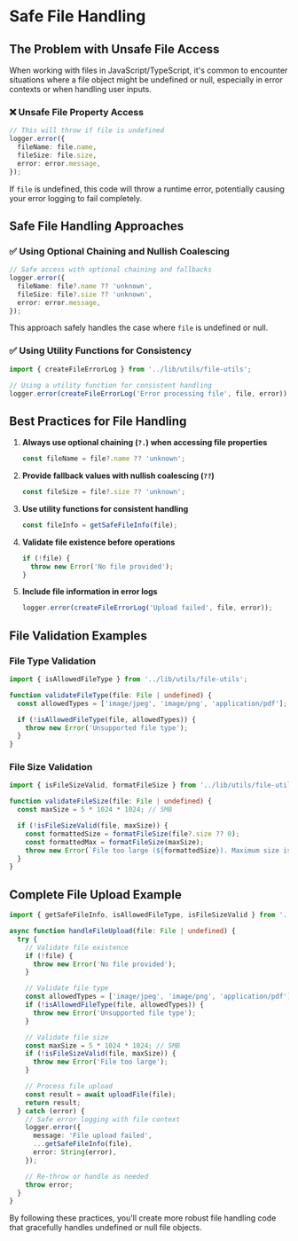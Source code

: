 # Safe File Handling

## The Problem with Unsafe File Access

When working with files in JavaScript/TypeScript, it's common to encounter situations where a file object might be undefined or null, especially in error contexts or when handling user inputs.

### ❌ Unsafe File Property Access

```typescript
// This will throw if file is undefined
logger.error({
  fileName: file.name,
  fileSize: file.size,
  error: error.message,
});
```

If `file` is undefined, this code will throw a runtime error, potentially causing your error logging to fail completely.

## Safe File Handling Approaches

### ✅ Using Optional Chaining and Nullish Coalescing

```typescript
// Safe access with optional chaining and fallbacks
logger.error({
  fileName: file?.name ?? 'unknown',
  fileSize: file?.size ?? 'unknown',
  error: error.message,
});
```

This approach safely handles the case where `file` is undefined or null.

### ✅ Using Utility Functions for Consistency

```typescript
import { createFileErrorLog } from '../lib/utils/file-utils';

// Using a utility function for consistent handling
logger.error(createFileErrorLog('Error processing file', file, error));
```

## Best Practices for File Handling

1. **Always use optional chaining (`?.`) when accessing file properties**

   ```typescript
   const fileName = file?.name ?? 'unknown';
   ```

2. **Provide fallback values with nullish coalescing (`??`)**

   ```typescript
   const fileSize = file?.size ?? 'unknown';
   ```

3. **Use utility functions for consistent handling**

   ```typescript
   const fileInfo = getSafeFileInfo(file);
   ```

4. **Validate file existence before operations**

   ```typescript
   if (!file) {
     throw new Error('No file provided');
   }
   ```

5. **Include file information in error logs**
   ```typescript
   logger.error(createFileErrorLog('Upload failed', file, error));
   ```

## File Validation Examples

### File Type Validation

```typescript
import { isAllowedFileType } from '../lib/utils/file-utils';

function validateFileType(file: File | undefined) {
  const allowedTypes = ['image/jpeg', 'image/png', 'application/pdf'];

  if (!isAllowedFileType(file, allowedTypes)) {
    throw new Error('Unsupported file type');
  }
}
```

### File Size Validation

```typescript
import { isFileSizeValid, formatFileSize } from '../lib/utils/file-utils';

function validateFileSize(file: File | undefined) {
  const maxSize = 5 * 1024 * 1024; // 5MB

  if (!isFileSizeValid(file, maxSize)) {
    const formattedSize = formatFileSize(file?.size ?? 0);
    const formattedMax = formatFileSize(maxSize);
    throw new Error(`File too large (${formattedSize}). Maximum size is ${formattedMax}`);
  }
}
```

## Complete File Upload Example

```typescript
import { getSafeFileInfo, isAllowedFileType, isFileSizeValid } from '../lib/utils/file-utils';

async function handleFileUpload(file: File | undefined) {
  try {
    // Validate file existence
    if (!file) {
      throw new Error('No file provided');
    }

    // Validate file type
    const allowedTypes = ['image/jpeg', 'image/png', 'application/pdf'];
    if (!isAllowedFileType(file, allowedTypes)) {
      throw new Error('Unsupported file type');
    }

    // Validate file size
    const maxSize = 5 * 1024 * 1024; // 5MB
    if (!isFileSizeValid(file, maxSize)) {
      throw new Error('File too large');
    }

    // Process file upload
    const result = await uploadFile(file);
    return result;
  } catch (error) {
    // Safe error logging with file context
    logger.error({
      message: 'File upload failed',
      ...getSafeFileInfo(file),
      error: String(error),
    });

    // Re-throw or handle as needed
    throw error;
  }
}
```

By following these practices, you'll create more robust file handling code that gracefully handles undefined or null file objects.
